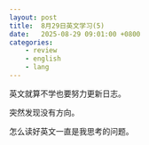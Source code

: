 ```yaml
---
layout: post
title:  8月29日英文学习(5)
date:   2025-08-29 09:01:00 +0800
categories: 
    - review
    - english
    - lang
---
```


英文就算不学也要努力更新日志。

突然发现没有方向。

怎么读好英文一直是我思考的问题。